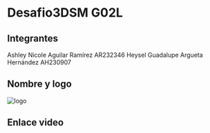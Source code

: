 # Desafio3DSM  G02L

## Integrantes

Ashley Nicole Aguilar Ramírez AR232346
Heysel Guadalupe Argueta Hernández AH230907

## Nombre y logo

![logo](https://github.com/user-attachments/assets/421ea7bf-09b4-421a-b4dd-6e4ddf630271)


## Enlace video
